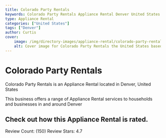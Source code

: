 ```yaml
---
title: Colorado Party Rentals
keywords: Colorado Party Rentals Appliance Rental Denver United States 
type: Appliance Rental 
categories: ["United States"]
tags: ["Denver"]
author: Curtis
cover:
    image: /img/directory-images/appliance-rental/colorado-party-rentals.webp
    alt: Cover image for Colorado Party Rentals the United States based Appliance Rental servicing Denver 
---
```


# Colorado Party Rentals
Colorado Party Rentals is an Appliance Rental located in Denver, United States

This business offers a range of Appliance Rental services to households and businesses in and around Denver

## Check out how this Appliance Rental is rated.
Review Count: (150)
Review Stars: 4.7
